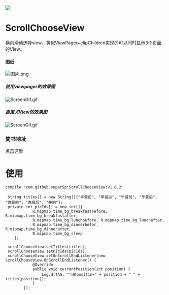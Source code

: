 [![](https://jitpack.io/v/superSp/ScrollChooseView.svg)](https://jitpack.io/#superSp/ScrollChooseView)
# ScrollChooseView
横向滑动选择view，类似ViewPager+clipChildren实现的可以同时显示3个页面的View。

#### 图纸</br>
![图片.png](http://upload-images.jianshu.io/upload_images/1168278-53a7e6ea6843d815.png?imageMogr2/auto-orient/strip%7CimageView2/2/w/1240)</br>
##### 使用viewpager的效果图</br>
![ScreenGif.gif](https://upload-images.jianshu.io/upload_images/1168278-6251c3888cfee878.gif)</br>
##### 自定义View的效果图</br>
![ScreenGif.gif](https://upload-images.jianshu.io/upload_images/1168278-6353eda9daf7a9ea.gif)</br>

### 简书地址</br>
[点击这里](http://www.jianshu.com/p/49b14d2574b1)</br>
# 使用</br>
`compile 'com.github.superSp:ScrollChooseView:v1.0.2'`
````
 String titles[] = new String[]{"早餐前", "早餐后", "午餐前", "午餐后", "晚餐前", "晚餐后", "睡前"};
 private int picIds[] = new int[]{
            R.mipmap.time_bg_breakfastbefore, R.mipmap.time_bg_breakfastafter,
            R.mipmap.time_bg_lunchbefore, R.mipmap.time_bg_lunchafter,
            R.mipmap.time_bg_dinnerbefor, R.mipmap.time_bg_dinnerafter,
            R.mipmap.time_bg_sleep
    };

 scrollChooseView.setTitles(titles);
 scrollChooseView.setPicIds(picIds);
 scrollChooseView.setOnScrollEndListener(new ScrollChooseView.OnScrollEndListener() {
            @Override
            public void currentPosition(int position) {
                Log.d(TAG, "当前positin=" + position + " " + titles[position]);
            }
        });
````
